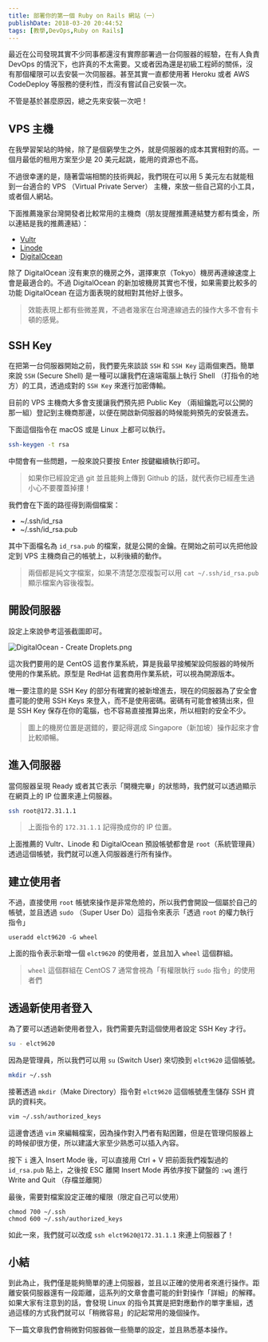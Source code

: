 ```yaml
---
title: 部署你的第一個 Ruby on Rails 網站（一）
publishDate: 2018-03-20 20:44:52
tags: [教學,DevOps,Ruby on Rails]
---
```


最近在公司發現其實不少同事都還沒有實際部署過一台伺服器的經驗，在有人負責 DevOps 的情況下，也許真的不太需要。又或者因為還是初級工程師的關係，沒有那個權限可以去安裝一次伺服器。甚至其實一直都使用著 Heroku 或者 AWS CodeDeploy 等服務的便利性，而沒有嘗試自己安裝一次。

不管是基於甚麼原因，總之先來安裝一次吧！

<!--more-->

## VPS 主機

在我學習架站的時候，除了是個窮學生之外，就是伺服器的成本其實相對的高。一個月最低的租用方案至少是 20 美元起跳，能用的資源也不高。

不過很幸運的是，隨著雲端相關的技術興起，我們現在可以用 5 美元左右就能租到一台適合的 VPS （Virtual Private Server） 主機，來放一些自己寫的小工具，或者個人網站。

下面推薦幾家台灣開發者比較常用的主機商（朋友提醒推薦連結雙方都有獎金，所以連結是我的推薦連結）：

 * [Vultr](https://www.vultr.com/?ref=6889049)
 * [Linode](https://www.linode.com/?r=36799dcc49cac9cef00c4a8fd49aaaf93a8148cc)
 * [DigitalOcean](https://m.do.co/c/55a8b594beba)

除了 DigitalOcean 沒有東京的機房之外，選擇東京（Tokyo）機房再連線速度上會是最適合的。不過 DigitalOcean 的新加坡機房其實也不慢，如果需要比較多的功能 DigitalOcean 在這方面表現的就相對其他好上很多。

> 效能表現上都有些微差異，不過者幾家在台灣連線過去的操作大多不會有卡頓的感覺。

## SSH Key

在把第一台伺服器開始之前，我們要先來談談 `SSH` 和 `SSH Key` 這兩個東西。簡單來說 `SSH` (Secure Shell) 是一種可以讓我們在遠端電腦上執行 Shell （打指令的地方）的工具，透過成對的 `SSH Key` 來進行加密傳輸。

目前的 VPS 主機商大多會支援讓我們預先把 Public Key （兩組鑰匙可以公開的那一組）登記到主機商那邊，以便在開啟新伺服器的時候能夠預先的安裝進去。

下面這個指令在 macOS 或是 Linux 上都可以執行。

```bash
ssh-keygen -t rsa
```

中間會有一些問題，一般來說只要按 Enter 按鍵繼續執行即可。

> 如果你已經設定過 git 並且能夠上傳到 Github 的話，就代表你已經產生過小心不要覆蓋掉摟！

我們會在下面的路徑得到兩個檔案：

* ~/.ssh/id_rsa
* ~/.ssh/id_rsa.pub

其中下面檔名為 `id_rsa.pub` 的檔案，就是公開的金鑰。在開始之前可以先把他設定到 VPS 主機商自己的帳號上，以利後續的動作。

> 兩個都是純文字檔案，如果不清楚怎麼複製可以用 `cat ~/.ssh/id_rsa.pub` 顯示檔案內容後複製。

## 開設伺服器

設定上來說參考這張截圖即可。

![DigitalOcean - Create Droplets.png](https://blog.frost.tw/images/getting-started-deploy-your-ruby-on-rails-part-1/new_droplet.png)

這次我們要用的是 CentOS 這套作業系統，算是我最早接觸架設伺服器的時候所使用的作業系統。原型是 RedHat 這套商用作業系統，可以視為開源版本。

唯一要注意的是 SSH Key 的部分有確實的被新增進去，現在的伺服器為了安全會盡可能的使用 SSH Keys 來登入，而不是使用密碼。密碼有可能會被猜出來，但是 SSH Key 保存在你的電腦，也不容易直接推算出來，所以相對的安全不少。

> 圖上的機房位置是選錯的，要記得選成 Singapore（新加坡）操作起來才會比較順暢。

## 進入伺服器

當伺服器呈現 Ready 或者其它表示「開機完畢」的狀態時，我們就可以透過顯示在網頁上的 IP 位置來連上伺服器。

```bash
ssh root@172.31.1.1
```

> 上面指令的 `172.31.1.1` 記得換成你的 IP 位置。

上面推薦的 Vultr、Linode 和 DigitalOcean 預設帳號都會是 `root`（系統管理員）透過這個帳號，我們就可以進入伺服器進行所有操作。

## 建立使用者

不過，直接使用 `root` 帳號來操作是非常危險的，所以我們會開設一個屬於自己的帳號，並且透過 `sudo` （Super User Do）這指令來表示「透過 `root` 的權力執行指令」

```
useradd elct9620 -G wheel
```

上面的指令表示新增一個 `elct9620` 的使用者，並且加入 `wheel` 這個群組。

> `wheel` 這個群組在 CentOS 7 通常會視為「有權限執行 `sudo` 指令」的使用者們

## 透過新使用者登入

為了要可以透過新使用者登入，我們需要先對這個使用者設定 SSH Key 才行。

```bash
su - elct9620
```

因為是管理員，所以我們可以用 `su` (Switch User) 來切換到 `elct9620` 這個帳號。

```bash
mkdir ~/.ssh
```

接著透過 `mkdir`（Make Directory）指令對 `elct9620` 這個帳號產生儲存 SSH 資訊的資料夾。

```bash
vim ~/.ssh/authorized_keys
```

這邊會透過 `vim` 來編輯檔案，因為操作對入門者有點困難，但是在管理伺服器上的時候卻很方便，所以建議大家至少熟悉可以插入內容。

按下 `i` 進入 Insert Mode 後，可以直接用 Ctrl + V 把前面我們複製過的 `id_rsa.pub` 貼上，之後按 ESC 離開 Insert Mode 再依序按下鍵盤的 `:wq` 進行 Write and Quit （存檔並離開）

最後，需要對檔案設定正確的權限（限定自己可以使用）

```
chmod 700 ~/.ssh
chmod 600 ~/.ssh/authorized_keys
```

如此一來，我們就可以改成 `ssh elct9620@172.31.1.1` 來連上伺服器了！

## 小結

到此為止，我們僅是能夠簡單的連上伺服器，並且以正確的使用者來進行操作。距離安裝伺服器還有一段距離，這系列的文章會盡可能的針對操作「詳細」的解釋。如果大家有注意到的話，會發現 Linux 的指令其實是把對應動作的單字重組，透過這樣的方式我們就可以「稍微容易」的記起常用的幾個操作。

下一篇文章我們會稍微對伺服器做一些簡單的設定，並且熟悉基本操作。


